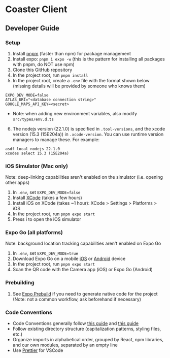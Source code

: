 # Coaster Client
## Developer Guide
### Setup
1. Install [pnpm](https://pnpm.io/installation) (faster than npm) for package management
2. Install expo: `pnpm i expo -w` (this is the pattern for installing all packages with pnpm, do NOT use npm)
3. Clone this GitHub repository
4. In the project root, run `pnpm install`
5. In the project root, create a `.env` file with the format shown below (missing details will be provided by someone who knows them)
```
EXPO_DEV_MODE=false
ATLAS_URI="<database connection string>"
GOOGLE_MAPS_API_KEY=<secret>
```
- Note: when adding new environment variables, also modify `src/types/env.d.ts`
6. The nodejs version (22.1.0) is specified in `.tool-versions`, and the xcode version (15.3 (15E204a)) in `.xcode-version`. You can use runtime version managers to manage these. For example: 
```
asdf local nodejs 22.1.0
xcodes select 15.3 (15E204a)
```

### iOS Simulator (Mac only)
Note: deep-linking capabilities aren't enabled on the simulator (i.e. opening other apps)
1. In `.env`, set `EXPO_DEV_MODE=false`
2. Install [XCode](https://developer.apple.com/xcode/) (takes a few hours)
3. Install iOS on XCode (takes ~1 hour): XCode > Settings > Platforms > iOS
4. In the project root, run `pnpm expo start`
5. Press i to open the iOS simulator
   
### Expo Go (all platforms)
Note: background location tracking capabilities aren't enabled on Expo Go
1. In `.env`, set `EXPO_DEV_MODE=true`
2. Download Expo Go on a mobile [iOS](https://apps.apple.com/us/app/expo-go/id982107779) or [Android](https://play.google.com/store/apps/details?id=host.exp.exponent&hl=en_US&gl=US&pli=1) device
4. In the project root, run `pnpm expo start`
5. Scan the QR code with the Camera app (iOS) or Expo Go (Android)

### Prebuilding
1. See [Expo Prebuild](https://docs.expo.dev/workflow/prebuild/) if you need to generate native code for the project (Note: not a common workflow, ask beforehand if necessary)

### Code Conventions
- Code Conventions generally follow [this guide](https://medium.com/@mahesh.nagpure.mailbox/react-native-coding-standard-structure-ab5c5f9e6784) and [this guide](https://gilshaan.medium.com/react-native-coding-standards-and-best-practices-5b4b5c9f4076)
- Follow existing directory structure (capitalization patterns, styling files, etc.)
- Organize imports in alphabetical order, grouped by React, npm libraries, and our own modules, separated by an empty line
- Use [Prettier](https://marketplace.visualstudio.com/items?itemName=esbenp.prettier-vscode) for VSCode
